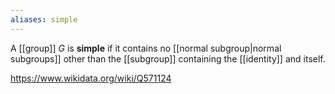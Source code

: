 ```yaml
---
aliases: simple
---
```

A [[group]] $G$ is **simple** if it contains no [[normal subgroup|normal subgroups]] other than the [[subgroup]] containing the [[identity]] and itself. 

https://www.wikidata.org/wiki/Q571124